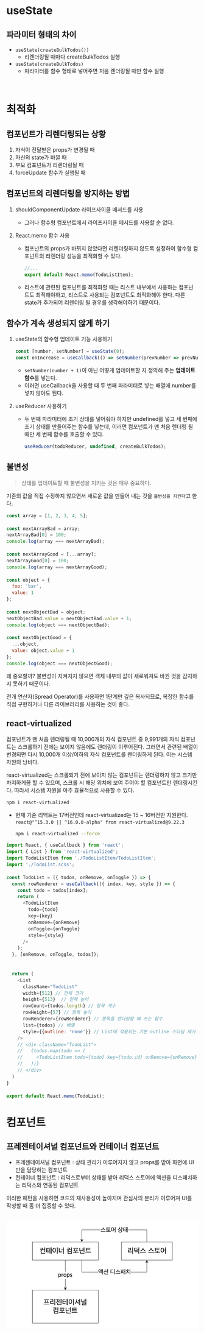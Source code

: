 # useState
## 파라미터 형태의 차이
- `useState(createBulkTodos())`
  - 리렌더링될 때마다 createBulkTodos 실행
- `useState(createBulkTodos)`
  - 파라미터를 함수 형태로 넣어주면 처음 렌더링될 때만 함수 실행

<br>

# 최적화
## 컴포넌트가 리렌더링되는 상황
1. 자식이 전달받은 props가 변경될 때
2. 자신의 state가 바뀔 때
3. 부모 컴포넌트가 리렌더링될 때
4. forceUpdate 함수가 실행될 때

## 컴포넌트의 리렌더링을 방지하는 방법
1. shouldComponentUpdate 라이프사이클 메서드를 사용
   - 그러나 함수형 컴포넌트에서 라이프사이클 메서드를 사용할 순 없다.

2. React.memo 함수 사용
   - 컴포넌트의 props가 바뀌지 않았다면 리렌더링하지 않도록 설정하여 함수형 컴포넌트의 리렌더링 성능을 최적화할 수 있다.
      ```js
      //...
      export default React.memo(TodoListItem);
      ```
   - 리스트에 관련된 컴포넌트를 최적화할 때는 리스트 내부에서 사용하는 컴포넌트도 최적해야하고, 리스트로 사용되는 컴포넌트도 최적화해야 한다. 다른 state가 추가되어 리렌더링 될 경우를 생각해야하기 때문이다.

## 함수가 계속 생성되지 않게 하기
1. useState의 함수형 업데이트 기능 사용하기
    ```js
    const [number, setNumber] = useState(0);
    const onIncrease = useCallback(() => setNumber(prevNumber => prevNumber + 1), []);
    ```
    - `setNumber(number + 1)`이 아닌 어떻게 업데이트할 지 정의해 주는 **업데이트 함수**를 넣는다.
    - 이러면 useCallback을 사용할 때 두 번째 파라미터로 넣는 배열에 number를 넣지 않아도 된다.

2. useReducer 사용하기
   - 두 번째 파라미터에 초기 상태를 넣어줘야 하지만 undefined를 넣고 세 번째에 초기 상태를 만들어주는 함수를 넣는데, 이러면 컴포넌트가 맨 처음 렌더링 될 때만 세 번째 함수를 호출할 수 있다.
      ```js
      useReducer(todoReducer, undefined, createBulkTodos);
      ```

## 불변성
> 상태를 업데이트할 때 불변성을 지키는 것은 매우 중요하다.

기존의 값을 직접 수정하지 않으면서 새로운 값을 만들어 내는 것을 `불변성을 지킨다`고 한다.

```js
const array = [1, 2, 3, 4, 5];

const nextArrayBad = array;
nextArrayBad[0] = 100;
console.log(array === nextArrayBad);

const nextArrayGood = [...array];
nextArrayGood[0] = 100;
console.log(array === nextArrayGood);

const object = {
  foo: 'bar',
  value: 1
};

const nextObjectBad = object;
nextObjectBad.value = nextObjectBad.value + 1;
console.log(object === nextObjectBad);

const nextObjectGood = {
  ...object,
  value: object.value + 1
};
console.log(object === nextObjectGood);
```

왜 중요할까? 불변성이 지켜지지 않으면 객체 내부의 값이 새로워져도 바뀐 것을 감지하지 못하기 때문이다.

전개 연산자(Spread Operator)를 사용하면 1단계만 깊은 복사되므로, 복잡한 함수를 직접 구현하거나 다른 라이브러리를 사용하는 것이 좋다.

## react-virtualized
컴포넌트가 맨 처음 렌더링될 때 10,000개의 자식 컴포넌트 중 9,991개의 자식 컴포넌트는 스크롤하기 전에는 보이지 않음에도 렌더링이 이루어진다. 그러면서 관련된 배열이 변경되면 다시 10,000개 이상/이하의 자식 컴포넌트를 렌더링하게 된다. 이는 시스템 자원의 낭비다.

react-virtualized는 스크롤되기 전에 보이지 않는 컴포넌트는 렌더링하지 않고 크기만 차지하게끔 할 수 있으며, 스크롤 시 해당 위치에 보여 주어야 할 컴포넌트만 렌더링시킨다. 따라서 시스템 자원을 아주 효율적으로 사용할 수 있다.

```sh
npm i react-virtualized
```
- 현재 기준 리액트는 17버전인데 react-virtualized는 15 ~ 16버전만 지원한다. `react@"^15.3.0 || ^16.0.0-alpha" from react-virtualized@9.22.3`
    ```sh
    npm i react-virtualized --force
    ```

```js
import React, { useCallback } from 'react';
import { List } from 'react-virtualized';
import TodoListItem from './TodoListItem/TodoListItem';
import './TodoList.scss';

const TodoList = ({ todos, onRemove, onToggle }) => {
  const rowRenderer = useCallback(({ index, key, style }) => {
    const todo = todos[index];
    return (
      <TodoListItem
        todo={todo}
        key={key}
        onRemove={onRemove}
        onToggle={onToggle}
        style={style}
      />
    );
  }, [onRemove, onToggle, todos]);


  return (
    <List
      className="TodoList"
      width={512} // 전체 크기
      height={513}  // 전체 높이
      rowCount={todos.length} // 항목 개수
      rowHeight={57} // 항목 높이
      rowRenderer={rowRenderer} // 항목을 렌더링할 때 쓰는 함수
      list={todos} // 배열
      style={{outline: 'none'}} // List에 적용되는 기본 outline 스타일 제거
    />
    // <div className="TodoList">
    //   {todos.map(todo => (
    //     <TodoListItem todo={todo} key={todo.id} onRemove={onRemove} onToggle={onToggle} />
    //   ))}
    // </div>
  )
}

export default React.memo(TodoList);
```

# 컴포넌트
## 프레젠테이셔널 컴포넌트와 컨테이너 컴포넌트
- 프레젠테이셔널 컴포넌트 : 상태 관리가 이루어지지 않고 props를 받아 화면에 UI만을 담당하는 컴포넌트
- 컨테이너 컴포넌트 : 리덕스로부터 상태를 받아 리덕스 스토어에 액션을 디스패치하는 리덕스와 연동된 컴포넌트

이러한 패턴을 사용하면 코드의 재사용성이 높아지며 관심사의 분리가 이루어져 UI를 작성할 때 좀 더 집중할 수 있다.

<br>

<div align='center'>

<img src='./images/presentational_container_component.jpg' width='600'/>

</div>

<br>
